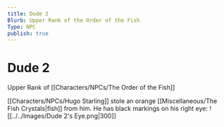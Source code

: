 ```yaml
---
title: Dude 2
Blurb: Upper Rank of the Order of the Fish
Type: NPC
publish: true
---
```


# Dude 2
Upper Rank of [[Characters/NPCs/The Order of the Fish]]

[[Characters/NPCs/Hugo Starling]] stole an orange [[Miscellaneous/The Fish Crystals\|fish]] from him. He has black markings on his right eye: 
![[../../Images/Dude 2's Eye.png|300]]